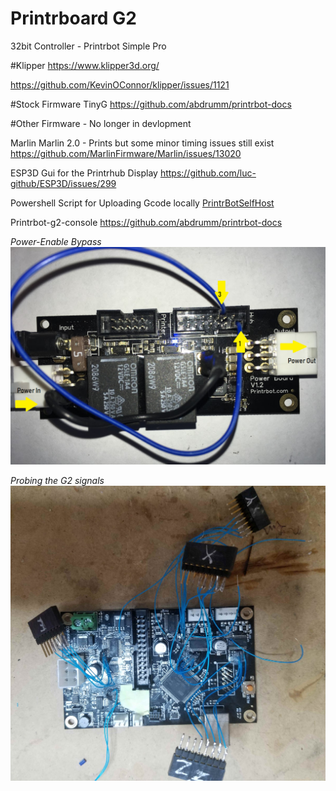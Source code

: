 # Printrboard G2

32bit Controller - Printrbot Simple Pro

#Klipper
https://www.klipper3d.org/

https://github.com/KevinOConnor/klipper/issues/1121

#Stock Firmware
TinyG
https://github.com/abdrumm/printrbot-docs


#Other Firmware - No longer in devlopment 

Marlin
Marlin 2.0 - Prints but some minor timing issues still exist
https://github.com/MarlinFirmware/Marlin/issues/13020

ESP3D Gui for the Printrhub Display
https://github.com/luc-github/ESP3D/issues/299

Powershell Script for Uploading Gcode locally
[PrintrBotSelfHost](https://github.com/Printrbot/PrintrBotSelfHost)

Printrbot-g2-console
https://github.com/abdrumm/printrbot-docs

*Power-Enable Bypass*
![Power](Powerboard%20bypss.png)

*Probing the G2 signals*
![wires](probing.jpg)
